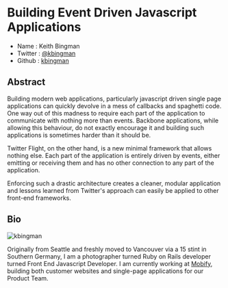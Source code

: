 # Building Event Driven Javascript Applications

* Name      : Keith Bingman
* Twitter   : [@kbingman][]
* Github    : [kbingman][]

## Abstract
Building modern web applications, particularly javascript driven single page applications can quickly devolve in a mess of callbacks and spaghetti code. One way out of this madness to require each part of the application to communicate with nothing more than events. Backbone applications, while allowing this behaviour, do not exactly encourage it and building such applications is sometimes harder than it should be. 

Twitter Flight, on the other hand, is a new minimal framework that allows nothing else. Each part of the application is entirely driven by events, either emitting or receiving them and has no other connection to any part of the application. 

Enforcing such a drastic architecture creates a cleaner, modular  application and lessons learned from Twitter's approach can easily be applied to other front-end frameworks. 

## Bio
![kbingman](https://raw.github.com/kbingman/2013.cascadiajs.com/master/images/kbingman.png)

Originally from Seattle and freshly moved to Vancouver via a 15 stint in Southern Germany, I am a photographer turned Ruby on Rails developer turned Front End Javascript Developer. I am currently working at [Mobify][], building both customer websites and single-page applications for our Product Team. 

[@kbingman]:http://twitter.com/kbingman
[kbingman]:http://github.com/kbingman
[Mobify]:http://www.mobify.com

